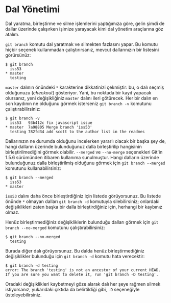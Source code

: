 # Dal Yönetimi

Dal yaratma, birleştirme ve silme işlemlerini yaptığımıza göre, gelin şimdi de dallar üzerinde çalışırken işimize yarayacak kimi dal yönetim araçlarına göz atalım.

`git branch` komutu dal yaratmak ve silmekten fazlasını yapar. Bu komutu hiçbir seçenek kullanmadan çalıştırırsanız, mevcut dallarınızın bir listesini görürsünüz:

	$ git branch
	  iss53
	* master
	  testing

`master` dalının önündeki `*` karakterine dikkatinizi çekmiştir: bu, o dalı seçmiş olduğunuzu (_checkout_) gösteriyor. Yani, bu noktada bir kayıt yapacak olursanız, yeni değişikliğiniz `master` dalını ileri götürecek. Her bir dalın en son kaydının ne olduğunu görmek isterseniz `git branch -v` komutunu çalıştırabilirsiniz:

	$ git branch -v
	  iss53   93b412c fix javascript issue
	* master  7a98805 Merge branch 'iss53'
	  testing 782fd34 add scott to the author list in the readmes

Dallarınızın ne durumda olduğunu incelerken yararlı olacak bir başka şey de, hangi dalların üzerinde bulunduğunuz dalla birleştirilip hangisinin birleştirilmediğini görmek olabilir. `--merged` ve `--no-merge` seçenekleri Git'in 1.5.6 sürümünden itibaren kullanıma sunulmuştur. Hangi dalların üzerinde bulunduğunuz dalla birleştirilmiş olduğunu görmek için `git branch --merged` komutunu kullanabilirsiniz:

	$ git branch --merged
	  iss53
	* master

`iss53` dalını daha önce birleştirdiğiniz için listede görüyorsunuz. Bu listede önünde `*` olmayan dalları `git branch -d` komutuyla silebilirsiniz; onlardaki değişiklikleri zaten başka bir dalla birleştirdiğiniz için, herhangi bir kaybınız olmaz.

Henüz birleştirmediğiniz değişikliklerin bulunduğu dalları görmek için `git branch --no-merged` komutunu çalıştırabilirsiniz:

	$ git branch --no-merged
	  testing
Burada diğer dalı görüyorsunuz. Bu dalda henüz birleştirmediğiniz değişiklikler bulunduğu için `git branch -d` komutu hata verecektir:

	$ git branch -d testing
	error: The branch 'testing' is not an ancestor of your current HEAD.
	If you are sure you want to delete it, run 'git branch -D testing'.

Oradaki değişiklikleri kaybetmeyi göze alarak dalı her şeye rağmen silmek istiyorsanız, yukarıdaki çıktıda da belirtildiği gibi, `-D` seçeneğiyle üsteleyebilirsiniz.
